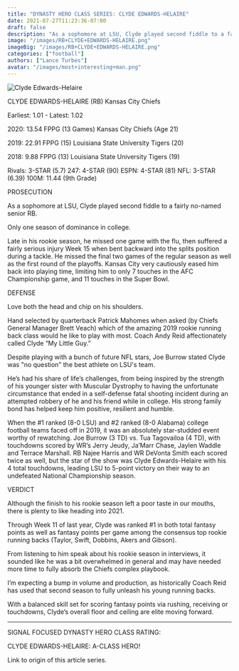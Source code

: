 ```yaml
---
title: "DYNASTY HERO CLASS SERIES: CLYDE EDWARDS-HELAIRE"
date: 2021-07-27T11:23:36-07:00
draft: false
description: "As a sophomore at LSU, Clyde played second fiddle to a fairly no-named senior RB."
image: "/images/RB+CLYDE+EDWARDS-HELAIRE.png"
imageBig: "/images/RB+CLYDE+EDWARDS-HELAIRE.png"
categories: ["football"]
authors: ["Lance Turbes"]
avatar: "/images/most+interesting+man.png"
---
```


![Clyde Edwards-Helaire](/images/RB+CLYDE+EDWARDS-HELAIRE.png)

CLYDE EDWARDS-HELAIRE (RB) Kansas City Chiefs

Earliest: 1.01 - Latest: 1.02

2020: 13.54 FPPG (13 Games) Kansas City Chiefs (Age 21)

2019: 22.91 FPPG (15) Louisiana State University Tigers (20)

2018: 9.88 FPPG (13) Louisiana State University Tigers (19)

Rivals: 3-STAR (5.7) 247: 4-STAR (90) ESPN: 4-STAR (81) NFL: 3-STAR (6.39) 100M: 11.44 (9th Grade)

PROSECUTION

As a sophomore at LSU, Clyde played second fiddle to a fairly no-named senior RB.

Only one season of dominance in college.

Late in his rookie season, he missed one game with the flu, then suffered a fairly serious injury Week 15 when bent backward into the splits position during a tackle. He missed the final two games of the regular season as well as the first round of the playoffs. Kansas City very cautiously eased him back into playing time, limiting him to only 7 touches in the AFC Championship game, and 11 touches in the Super Bowl.

DEFENSE

Love both the head and chip on his shoulders.

Hand selected by quarterback Patrick Mahomes when asked (by Chiefs General Manager Brett Veach) which of the amazing 2019 rookie running back class would he like to play with most. Coach Andy Reid affectionately called Clyde “My Little Guy.”

Despite playing with a bunch of future NFL stars, Joe Burrow stated Clyde was "no question" the best athlete on LSU's team.

He’s had his share of life’s challenges, from being inspired by the strength of his younger sister with Muscular Dystrophy to having the unfortunate circumstance that ended in a self-defense fatal shooting incident during an attempted robbery of he and his friend while in college. His strong family bond has helped keep him positive, resilient and humble.

When the #1 ranked (8-0 LSU) and #2 ranked (8-0 Alabama) college football teams faced off in 2019, it was an absolutely star-studded event worthy of rewatching. Joe Burrow (3 TD) vs. Tua Tagovailoa (4 TD), with touchdowns scored by WR’s Jerry Jeudy, Ja’Marr Chase, Jaylen Waddle and Terrace Marshall. RB Najee Harris and WR DeVonta Smith each scored twice as well, but the star of the show was Clyde Edwards-Helaire with his 4 total touchdowns, leading LSU to 5-point victory on their way to an undefeated National Championship season.

VERDICT

Although the finish to his rookie season left a poor taste in our mouths, there is plenty to like heading into 2021.

Through Week 11 of last year, Clyde was ranked #1 in both total fantasy points as well as fantasy points per game among the consensus top rookie running backs (Taylor, Swift, Dobbins, Akers and Gibson).

From listening to him speak about his rookie season in interviews, it sounded like he was a bit overwhelmed in general and may have needed more time to fully absorb the Chiefs complex playbook.

I’m expecting a bump in volume and production, as historically Coach Reid has used that second season to fully unleash his young running backs.

With a balanced skill set for scoring fantasy points via rushing, receiving or touchdowns, Clyde’s overall floor and ceiling are elite moving forward.

---

SIGNAL FOCUSED DYNASTY HERO CLASS RATING:

CLYDE EDWARDS-HELAIRE: A-CLASS HERO!

Link to origin of this article series.
